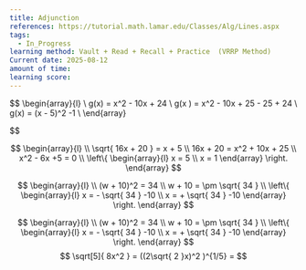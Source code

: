```yaml
---
title: Adjunction
references: https://tutorial.math.lamar.edu/Classes/Alg/Lines.aspx
tags:
  - In_Progress
learning method: Vault + Read + Recall + Practice  (VRRP Method)
Current date: 2025-08-12
amount of time: 
learning score:
---
```


$$
\begin{array}{l}  \\
g(x)  = x^2  - 10x +  24    \\
g(x )   =   x^2  - 10x  + 25   - 25  + 24   \\
g(x) =  (x -  5)^2    -1   \\
\end{array}

$$


$$
\begin{array}{l}  \\
\sqrt{  16x  +  20 }  =  x + 5   \\
16x  +  20    =   x^2   + 10x +  25    \\
x^2  - 6x  +5  = 0 \\
\left\{  \begin{array}{l} 
x = 5  \\
x =  1  
\end{array} \right. 
\end{array}
$$ 


$$ 
\begin{array}{l}  \\
(w  + 10)^2  =  34     \\
w + 10   = \pm \sqrt{  34 } \\
\left\{  \begin{array}{l} 
x = - \sqrt{  34 }    -10   \\
x =  + \sqrt{  34 }    -10
\end{array} \right. 
\end{array}
$$




$$ 
\begin{array}{l}  \\
(w  + 10)^2  =  34     \\
w + 10   = \pm \sqrt{  34 } \\
\left\{  \begin{array}{l} 
x = - \sqrt{  34 }    -10   \\
x =  + \sqrt{  34 }    -10
\end{array} \right. 
\end{array}
$$$$
\sqrt[5]{  8x^2 }    =  ((2\sqrt{ 2 }x)^2 )^{1/5}  = 
$$